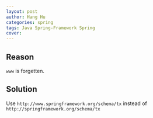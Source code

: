 ```yaml
---
layout: post
author: Hang Hu
categories: spring
tags: Java Spring-Framework Spring 
cover: 
---
```


## Reason

`www` is forgetten.
## Solution

Use `http://www.springframework.org/schema/tx` instead of `http://springframework.org/schema/tx`
